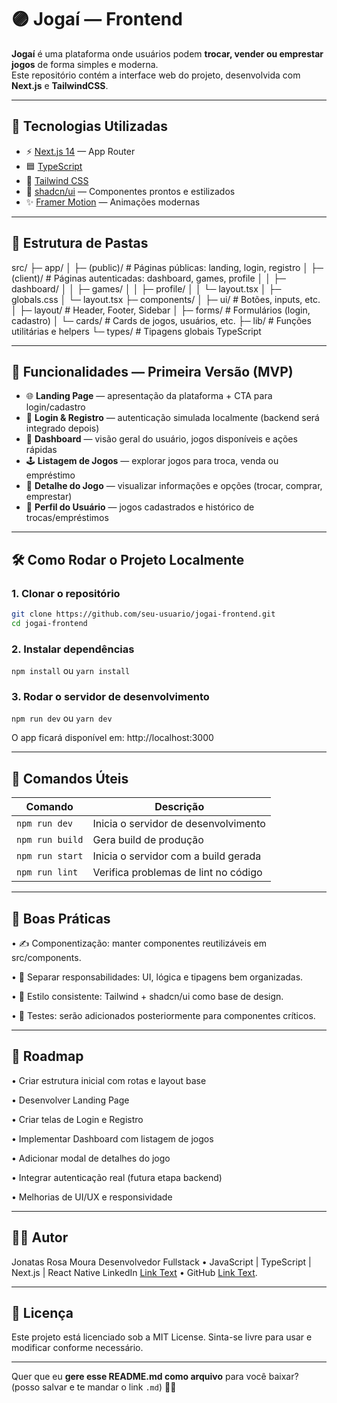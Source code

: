 # 🟣 Jogaí — Frontend

**Jogaí** é uma plataforma onde usuários podem **trocar, vender ou emprestar jogos** de forma simples e moderna.  
Este repositório contém a interface web do projeto, desenvolvida com **Next.js** e **TailwindCSS**.

---

## 🚀 Tecnologias Utilizadas

- ⚡ [Next.js 14](https://nextjs.org/) — App Router
- 🟦 [TypeScript](https://www.typescriptlang.org/)
- 🎨 [Tailwind CSS](https://tailwindcss.com/)
- 🧱 [shadcn/ui](https://ui.shadcn.com/) — Componentes prontos e estilizados
- ✨ [Framer Motion](https://www.framer.com/motion/) — Animações modernas

---

## 📁 Estrutura de Pastas

src/
├─ app/
│ ├─ (public)/ # Páginas públicas: landing, login, registro
│ ├─ (client)/ # Páginas autenticadas: dashboard, games, profile
│ │ ├─ dashboard/
│ │ ├─ games/
│ │ ├─ profile/
│ │ └─ layout.tsx
│ ├─ globals.css
│ └─ layout.tsx
├─ components/
│ ├─ ui/ # Botões, inputs, etc.
│ ├─ layout/ # Header, Footer, Sidebar
│ ├─ forms/ # Formulários (login, cadastro)
│ └─ cards/ # Cards de jogos, usuários, etc.
├─ lib/ # Funções utilitárias e helpers
└─ types/ # Tipagens globais TypeScript

---

## 🧪 Funcionalidades — Primeira Versão (MVP)

- 🌐 **Landing Page** — apresentação da plataforma + CTA para login/cadastro
- 🔐 **Login & Registro** — autenticação simulada localmente (backend será integrado depois)
- 🧭 **Dashboard** — visão geral do usuário, jogos disponíveis e ações rápidas
- 🕹 **Listagem de Jogos** — explorar jogos para troca, venda ou empréstimo
- 📝 **Detalhe do Jogo** — visualizar informações e opções (trocar, comprar, emprestar)
- 👤 **Perfil do Usuário** — jogos cadastrados e histórico de trocas/empréstimos

---

## 🛠️ Como Rodar o Projeto Localmente

### 1. Clonar o repositório

```bash
git clone https://github.com/seu-usuario/jogai-frontend.git
cd jogai-frontend
```

### 2. Instalar dependências

`npm install`
ou
`yarn install`

### 3. Rodar o servidor de desenvolvimento

`npm run dev`
ou
`yarn dev`

O app ficará disponível em: http://localhost:3000

---

## 🧰 Comandos Úteis

| Comando         | Descrição                            |
| --------------- | ------------------------------------ |
| `npm run dev`   | Inicia o servidor de desenvolvimento |
| `npm run build` | Gera build de produção               |
| `npm run start` | Inicia o servidor com a build gerada |
| `npm run lint`  | Verifica problemas de lint no código |

---

## 📝 Boas Práticas

• ✍️ Componentização: manter componentes reutilizáveis em src/components.

• 🧠 Separar responsabilidades: UI, lógica e tipagens bem organizadas.

• 🌈 Estilo consistente: Tailwind + shadcn/ui como base de design.

• 🧪 Testes: serão adicionados posteriormente para componentes críticos.

---

## 📌 Roadmap

• Criar estrutura inicial com rotas e layout base

• Desenvolver Landing Page

• Criar telas de Login e Registro

• Implementar Dashboard com listagem de jogos

• Adicionar modal de detalhes do jogo

• Integrar autenticação real (futura etapa backend)

• Melhorias de UI/UX e responsividade

---

## 👨‍💻 Autor

Jonatas Rosa Moura
Desenvolvedor Fullstack • JavaScript | TypeScript | Next.js | React Native
LinkedIn [Link Text](https://www.linkedin.com/in/jonatas-rosa-moura-235574193/) • GitHub [Link Text](https://github.com/jonatasrmoura).

---

## 🪪 Licença

Este projeto está licenciado sob a MIT License.
Sinta-se livre para usar e modificar conforme necessário.

---

Quer que eu **gere esse README.md como arquivo** para você baixar? (posso salvar e te mandar o link `.md`) 📝💾
